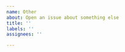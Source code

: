 ```yaml
---
name: Other
about: Open an issue about something else
title: ''
labels: ''
assignees: ''

---
```



